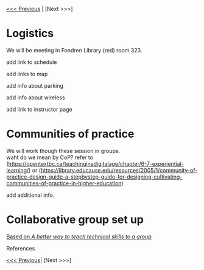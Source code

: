 [<<< Previous](README.md) | [Next >>>]  

# Logistics

We will be meeting in Fondren Library (red) room 323.   

add link to schedule  

add links to map  

add info about parking  

add info about wireless  

add link to instructor page   


# Communities of practice 

We will work though these session in groups.  
waht do we mean by CoP?
refer to (https://opentextbc.ca/teachinginadigitalage/chapter/6-7-experiential-learning/) or (https://library.educause.edu/resources/2005/1/community-of-practice-design-guide-a-stepbystep-guide-for-designing-cultivating-communities-of-practice-in-higher-education) 
 
 add additional info.

# Collaborative group set up
[Based on *A better way to teach technical skills to a group*](http://miriamposner.com/blog/a-better-way-to-teach-technical-skills-to-a-group/)

References 




[<<< Previous](README.md)| [Next >>>]